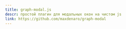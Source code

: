 ```yaml
---
title: graph-modal.js
descr: простой плагин для модальных окон на чистом js
link: https://github.com/maxdenaro/graph-modal
---
```

